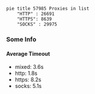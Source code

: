
```mermaid
pie title 57985 Proxies in list
    "HTTP" : 26691
    "HTTPS": 8639
    "SOCKS" : 29975
```

### Some Info
#### Average Timeout

- mixed: 3.6s
- http: 1.8s
- https: 8.2s
- socks: 5.1s
